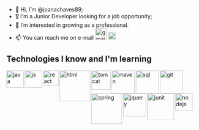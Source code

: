 - 👋 Hi, I’m @joanachaves89;
- 🎖 I'm a Junior Developer looking for a job opportunity;
- 👀 I’m interested in growing as a professional.
- 📫 You can reach me on e-mail <img src="https://static.vecteezy.com/system/resources/previews/021/514/701/original/google-gmail-logo-symbol-design-illustration-with-black-background-free-vector.jpg" alt="gmail" width="30"/> <img src="https://pngmind.com/wp-content/uploads/2019/08/Linkedin-Icon-Png.png" alt="in" width="20"/>


<p></p>
<h2>Technologies I know and I'm learning</h2>

<img src="https://i.pinimg.com/564x/79/5e/bb/795ebb5f4a470cd7242136237f61fc53.jpg" alt="java" align="left" width="45"/>
<img src="https://upload.wikimedia.org/wikipedia/commons/thumb/9/99/Unofficial_JavaScript_logo_2.svg/1200px-Unofficial_JavaScript_logo_2.svg.png" align="left" alt="js" width="45"/>
<img src="https://gitlab.com/uploads/-/system/project/avatar/31182514/logo-react-icon.png" align="left" alt="react" width="40"/>
<img src="https://letdiv.com/wp-content/uploads/2021/06/html-css-course.jpg" align="left" alt="html" width="80"/>
<img src="https://image.spreadshirtmedia.com/image-server/v1/compositions/T610A1PA3685PT17X57Y27D1032915308W13553H16263/views/1,width=550,height=550,appearanceId=1,backgroundColor=FFFFFF,noPt=true/apache-tomcat-bandana.jpg" alt="tomcat" align="left" width="50"/>
<img src="https://logowik.com/content/uploads/images/maven-apache3537.jpg" alt="maven" align="left" width="60"/>
<img src="https://cdn1.vectorstock.com/i/1000x1000/77/30/sql-database-icon-logo-design-ui-or-ux-app-vector-17507730.jpg" alt="sql" align="left" width="60"/>
<img src="https://www.eewee.fr/wp-content/uploads/2015/06/git.jpg" alt="git" align="left" width="60"/>
<img src="https://www.vectorlogo.zone/logos/springio/springio-ar21.png" alt="spring" align="left" width="80"/>
<img src="https://www.seekpng.com/png/detail/141-1416157_jquery-png.png" alt="jquery" align="left" width="60"/>
<img src="https://techvccloud.mediacdn.vn/280518386289090560/2022/7/1/junit-la-gi-16566586168441518472779-114-0-451-600-crop-165665863502931026332.jpg" alt="junit" align="left" width="70"/>
<img src="https://miro.medium.com/v2/resize:fit:554/1*42aKSdKAWZ3VtqT5ICd82w.png" alt="nodejs" align="left" width="45"/>
